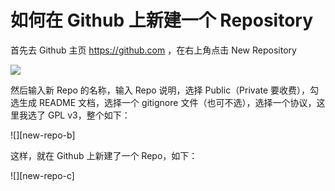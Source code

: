 # 如何在 Github 上新建一个 Repository

首先去 Github 主页 https://github.com ，在右上角点击 New Repository

![][new-repo-a]

然后输入新 Repo 的名称，输入 Repo 说明，选择 Public（Private 要收费），勾选生成 README 文档，选择一个 gitignore 文件（也可不选），选择一个协议，这里我选了 GPL v3，整个如下：

![][new-repo-b]

这样，就在 Github 上新建了一个 Repo，如下：

![][new-repo-c]










[new-repo-a]: http://whudoc.qiniudn.com/github-guide/img/new-repo-a.png
[new-repo-a]: http://whudoc.qiniudn.com/github-guide/img/new-repo-a.png
[new-repo-a]: http://whudoc.qiniudn.com/github-guide/img/new-repo-a.png
